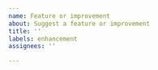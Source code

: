 ```yaml
---
name: Feature or improvement
about: Suggest a feature or improvement
title: ''
labels: enhancement
assignees: ''

---
```



